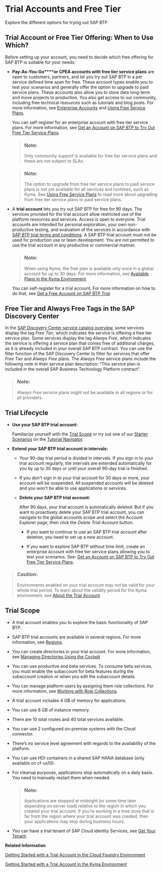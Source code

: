 <!-- loio046f127f2a614438b616ccfc575fdb16 -->

# Trial Accounts and Free Tier

Explore the different options for trying out SAP BTP.



<a name="loio046f127f2a614438b616ccfc575fdb16__section_ykc_swd_4rb"/>

## Trial Account or Free Tier Offering: When to Use Which?

Before setting up your account, you need to decide which free offering for SAP BTP is suitable for your needs:

-   **Pay-As-You-Go****or **CPEA** accounts with free tier service plans** are open to customers, partners, and let you try out SAP BTP in a per service defined time span for free. These account types enable you to test your scenarios and generally offer the option to upgrade to paid service plans. These accounts also allow you to store data long-term and move projects to production. You also get access to our community, including free technical resources such as tutorials and blog posts. For more information, see [Enterprise Accounts](enterprise-accounts-171511c.md) and [Using Free Service Plans](using-free-service-plans-524e108.md).

    You can self-register for an enterprise account with free tier service plans. For more information, see [Get an Account on SAP BTP to Try Out Free Tier Service Plans](https://developers.sap.com/tutorials/btp-free-tier-account.html).

    > ### Note:  
    > Only community support is available for free tier service plans and these are not subject to SLAs.

    > ### Note:  
    > The option to upgrade from free tier service plans to paid service plans is not yet available for all services and runtimes, such as Kyma. See [Using Free Service Plans](https://help.sap.com/docs/BTP/65de2977205c403bbc107264b8eccf4b/524e1081d8dc4b0f9d055a6bec383ec3.html#loio524e1081d8dc4b0f9d055a6bec383ec3__Upgrade-FreeServices) to read more about upgrading from free tier service plans to paid service plans.

-   A **trial account** lets you try out SAP BTP for free for 90 days. The services provided for the trial account allow restricted use of the platform resources and services. Access is open to everyone. Trial accounts are intended for personal exploration, your own non-productive testing, and evaluation of the services in accordance with [SAP BTP trial terms and conditions](https://accounts.sap.com/ui/public/viewTextResource?scenario=1b5ff22b-ac85-466f-9644-833d07e77d5e&resourceType=RESOURCE_TERMS_OF_USE&locale=en_US). A SAP BTP trial account must not be used for production use or team development. You are not permitted to use the trial account in any productive or commercial manner.

    > ### Note:  
    > When using Kyma, the free plan is available only once in a global account for up to 30 days. For more information, see [Available Plans in the Kyma Environment](https://help.sap.com/docs/btp/sap-business-technology-platform/available-plans-in-kyma-environment?&version=Cloud#free).

    You can self-register for a trial account. For more information on how to do that, see [Get a Free Account on SAP BTP Trial](https://developers.sap.com/tutorials/hcp-create-trial-account.html) 




<a name="loio046f127f2a614438b616ccfc575fdb16__section_yq4_ngy_gwb"/>

## Free Tier and Always Free Tags in the SAP Discovery Center

In the [SAP Discovery Center service catalog overview](https://discovery-center.cloud.sap/viewServices?provider=all&regions=all), some services display the tag *Free Tier*, which indicates the service is offering a free tier service plan. Some services display the tag *Always Free*, which indicates the service is offering a service plan that comes free of additional charges, as it is already included in your overall SAP BTP contract. You can use the filter function of the SAP Discovery Center to filter for services that offer *Free Tier* and *Always Free* plans. The *Always Free* service plans include the following note in their service plan description: "This service plan is included in the overall SAP Business Technology Platform contract".

> ### Note:  
> *Always Free* service plans might not be available in all regions or for all providers.



<a name="loio046f127f2a614438b616ccfc575fdb16__section_trial-lifecycle"/>

## Trial Lifecycle

-   **Use your SAP BTP trial account:**

    Familiarize yourself with the [Trial Scope](trial-accounts-and-free-tier-046f127.md#loio046f127f2a614438b616ccfc575fdb16__section_trial-scope) or try out one of our [Starter Scenarios](https://developers.sap.com/tutorial-navigator.html?tag=tutorial:topic/cp-starter-scenario) on the [Tutorial Navigator](https://developers.sap.com/tutorial-navigator.html?tag=products:technology-platform/sap-business-technology-platform).

-   **Extend your SAP BTP trial account in intervals:**

    -   Your 90-day trial period is divided in intervals. If you sign in to your trial account regularly, the intervals are extended automatically for you by up to 30 days or until your overall 90-day trial is finished.

    -   If you don't sign in to your trial account for 30 days or more, your account will be suspended. All suspended accounts will be deleted and you won't be able to use applications or services.
    -   **Delete your SAP BTP trial account:**

        After 90 days, your trial account is automatically deleted. But if you want to proactively delete your SAP BTP trial account, you can navigate to the global accounts scope and select the Account Explorer page, then click the *Delete Trial Account* button.

        -   If you want to continue to use an SAP BTP trial account after deletion, you need to set up a new account.

        -   If you want to explore SAP BTP without time limit, create an enterprise account with free tier service plans allowing you to test your scenarios. See: [Get an Account on SAP BTP to Try Out Free Tier Service Plans](https://developers.sap.com/tutorials/btp-free-tier-account.html).




> ### Caution:  
> Environments enabled on your trial account may not be valid for your whole trial period. To learn about the validity period for the Kyma environment, see [About the Trial Account](../20-getting-started/about-the-trial-account-c4fff0f.md).



<a name="loio046f127f2a614438b616ccfc575fdb16__section_trial-scope"/>

## Trial Scope

-   A trial account enables you to explore the basic functionality of SAP BTP.

-   SAP BTP trial accounts are available in several regions. For more information, see [Regions](regions-350356d.md).

-   You can create directories in your trial account. For more information, see [Managing Directories Using the Cockpit](../50-administration-and-ops/managing-directories-using-the-cockpit-f495ac1.md)

-   You can use productive and beta services. To consume beta services, you must enable the subaccount for beta features during the subaccount creation or when you edit the subaccount details.

-   You can manage platform users by assigning them role collections. For more information, see [Working with Role Collections](https://help.sap.com/docs/btp/sap-business-technology-platform/working-with-role-collections?version=Cloud).

-   A trial account includes 4 GB of memory for applications.

-   You can use 8 GB of instance memory.

-   There are 10 total routes and 40 total services available.

-   You can use 2 configured on-premise systems with the Cloud connector.

-   There’s no service level agreement with regards to the availability of the platform.

-   You can use HDI containers in a shared SAP HANA database \(only available on cf-us10\).

-   For cleanup purposes, applications stop automatically on a daily basis. You need to manually restart them when needed.

    > ### Note:  
    > Applications are stopped at midnight \(or some time later depending on server load\) relative to the region in which you created your trial account. If you're working in a time zone that is far from the region where your trial account was created, then your applications may stop during business hours.

-   You can have a trial tenant of SAP Cloud identity Services, see [Get Your Tenant](https://help.sap.com/docs/cloud-identity/what-are-sap-cloud-identity-services/get-your-tenant?version=Cloud#get-trial-tenant).

**Related Information**  


[Getting Started with a Trial Account in the Cloud Foundry Environment](../20-getting-started/getting-started-with-a-trial-account-in-the-cloud-foundry-environment-e50ab7b.md "Quickly get started with a trial account.")

[Getting Started with a Trial Account in the Kyma Environment](../20-getting-started/getting-started-with-a-trial-account-in-the-kyma-environment-ccb83c7.md "Quickly get started with a trial account in the Kyma environment.")

